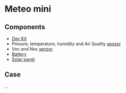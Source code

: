 # Meteo mini

## Components
- [Dev Kit](https://www.laskakit.cz/laskakit-meteo-mini/)
- Presure, temperature, humidity and Air Quality [senzor](https://www.laskakit.cz/laskakit-bme688-senzor-tlaku--teploty--vlhkosti-a-kvalitu-vzduchu/)
- Voc and Nox [senzor](https://www.laskakit.cz/laskakit-sgp41-voc-a-nox-senzor-kvality-ovzdusi/)
- [Battery](https://www.laskakit.cz/baterie-li-po-3-7v-2000mah-lipo/)
- [Solar panel](https://www.laskakit.cz/solarni-panel-6v-2w/)

## Case
...
